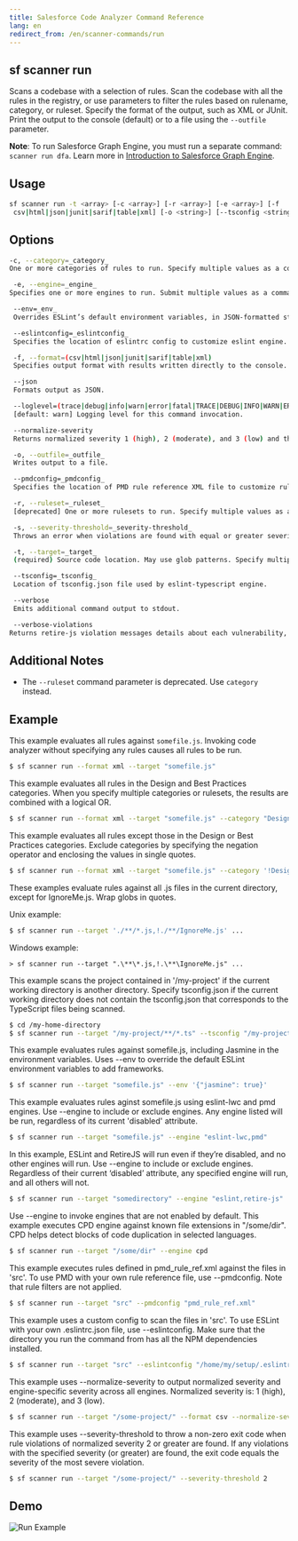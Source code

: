 ```yaml
---
title: Salesforce Code Analyzer Command Reference
lang: en
redirect_from: /en/scanner-commands/run
---
```


## sf scanner run

Scans a codebase with a selection of rules. Scan the codebase with all the rules in the registry, or use parameters to filter the rules based on rulename, category, or ruleset. Specify the format of the output, such as XML or JUnit. Print the output to the console (default) or to a file using the ```--outfile``` parameter. 

**Note**: To run Salesforce Graph Engine, you must run a separate command: `scanner run dfa`. Learn more in [Introduction to Salesforce Graph Engine](./en/v3.x/salesforce-graph-engine/introduction/).


## Usage

```bash
sf scanner run -t <array> [-c <array>] [-r <array>] [-e <array>] [-f 
 csv|html|json|junit|sarif|table|xml] [-o <string>] [--tsconfig <string>] [--eslintconfig <string>] [--pmdconfig <string>] [--env <string>] [-s <integer> | undefined | [-v | --json]] [--normalize-severity] [--verbose] [--loglevel trace|debug|info|warn|error|fatal|TRACE|DEBUG|INFO|WARN|ERROR|FATAL]
```
  
## Options

```bash
-c, --category=_category_
One or more categories of rules to run. Specify multiple values as a comma-separated list.

 -e, --engine=_engine_
Specifies one or more engines to run. Submit multiple values as a comma-separated list.

 --env=_env_
 Overrides ESLint’s default environment variables, in JSON-formatted string.

 --eslintconfig=_eslintconfig_
 Specifies the location of eslintrc config to customize eslint engine.

 -f, --format=(csv|html|json|junit|sarif|table|xml)
 Specifies output format with results written directly to the console.

 --json
 Formats output as JSON.

 --loglevel=(trace|debug|info|warn|error|fatal|TRACE|DEBUG|INFO|WARN|ERROR|FATAL)
 [default: warn] Logging level for this command invocation.

 --normalize-severity
 Returns normalized severity 1 (high), 2 (moderate), and 3 (low) and the engine-specific severity. For the html option, the normalized severity is displayed instead of the engine severity.

 -o, --outfile=_outfile_
 Writes output to a file.

 --pmdconfig=_pmdconfig_
 Specifies the location of PMD rule reference XML file to customize rule selection.

 -r, --ruleset=_ruleset_
 [deprecated] One or more rulesets to run. Specify multiple values as a comma-separated list.

 -s, --severity-threshold=_severity-threshold_
 Throws an error when violations are found with equal or greater severity than the provided value. –normalize-severity is invoked and severity levels are reset to the baseline. Normalized severity values are: 1 (high), 2 (moderate), and 3 (low). Exit code is the most severe violation.

 -t, --target=_target_
 (required) Source code location. May use glob patterns. Specify multiple values as a comma-separated list.

 --tsconfig=_tsconfig_
 Location of tsconfig.json file used by eslint-typescript engine.

 --verbose
 Emits additional command output to stdout.

 --verbose-violations
Returns retire-js violation messages details about each vulnerability, including summary, Common Vulnerabilities and Exposures (CVE), and URLs.

```

## Additional Notes

- The ```--ruleset``` command parameter is deprecated. Use ```category``` instead.
  
## Example

This example evaluates all rules against ```somefile.js```. Invoking code analyzer without specifying any rules causes all rules to be run.

```bash
$ sf scanner run --format xml --target "somefile.js"
```

This example evaluates all rules in the Design and Best Practices categories. When you specify multiple categories or rulesets, the results are combined with a logical OR.

```bash
$ sf scanner run --format xml --target "somefile.js" --category "Design,Best Practices"
```

This example evaluates all rules except those in the Design or Best Practices categories. Exclude categories by specifying the negation operator and enclosing the values in single quotes.
```bash
$ sf scanner run --format xml --target "somefile.js" --category '!Design,!Best Practices'
```

These examples evaluate rules against all .js files in the current directory, except for IgnoreMe.js. Wrap globs in quotes. 

Unix example:
```bash
$ sf scanner run --target './**/*.js,!./**/IgnoreMe.js' ...
````
Windows example:
```DOS
> sf scanner run --target ".\**\*.js,!.\**\IgnoreMe.js" ...
```

This example scans the project contained in '/my-project' if the current working directory is another directory. Specify tsconfig.json if the current working directory does not contain the tsconfig.json that corresponds to the TypeScript files being scanned.
```bash
$ cd /my-home-directory
$ sf scanner run --target "/my-project/**/*.ts" --tsconfig "/my-project/tsconfig.json"
```

This example evaluates rules against somefile.js, including Jasmine in the environment variables. Uses --env to override the default ESLint environment variables to add frameworks.

```bash
$ sf scanner run --target "somefile.js" --env '{"jasmine": true}'
```

This example evaluates rules aginst somefile.js using eslint-lwc and pmd engines. Use --engine to include or exclude engines. Any engine listed will be run, regardless of its current 'disabled' attribute.

```bash
$ sf scanner run --target "somefile.js" --engine "eslint-lwc,pmd"
```

In this example, ESLint and RetireJS will run even if they’re disabled, and no other engines will run. Use --engine to include or exclude engines. Regardless of their current ‘disabled’ attribute, any specified engine will run, and all others will not. 
```bash
$ sf scanner run --target "somedirectory" --engine "eslint,retire-js"
```

Use --engine to invoke engines that are not enabled by default.
This example executes CPD engine against known file extensions in "/some/dir". CPD helps detect blocks of code duplication in selected languages.

```bash
$ sf scanner run --target "/some/dir" --engine cpd
 ```
 
This example executes rules defined in pmd_rule_ref.xml against the files in 'src'. To use PMD with your own rule reference file, use --pmdconfig. Note that rule filters are not applied.

```bash
$ sf scanner run --target "src" --pmdconfig "pmd_rule_ref.xml"
```

This example uses a custom config to scan the files in 'src'. To use ESLint with your own .eslintrc.json file, use --eslintconfig. Make sure that the directory you run the command from has all the NPM dependencies installed.

```bash
$ sf scanner run --target "src" --eslintconfig "/home/my/setup/.eslintrc.json"
```

This example uses --normalize-severity to output normalized severity and engine-specific severity across all engines. Normalized severity is: 1 (high), 2 (moderate), and 3 (low). 

```bash
$ sf scanner run --target "/some-project/" --format csv --normalize-severity
```

This example uses --severity-threshold to throw a non-zero exit code when rule violations of normalized severity 2 or greater are found. If any violations with the specified severity (or greater) are found, the exit code equals the severity of the most severe violation.

```bash
$ sf scanner run --target "/some-project/" --severity-threshold 2
```

## Demo
![Run Example](./assets/images/run.gif)
